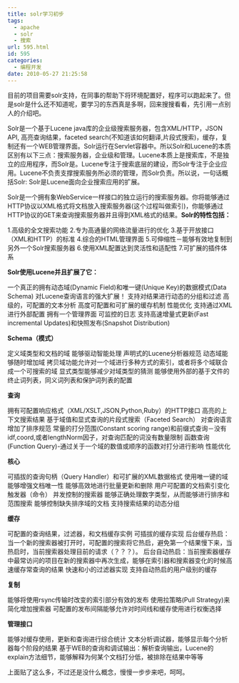 ```yaml
---
title: solr学习初步
tags:
  - apache
  - solr
  - 搜索
url: 595.html
id: 595
categories:
  - 编程开发
date: 2010-05-27 21:25:58
---
```


目前的项目需要solr支持，在同事的帮助下将环境配置好，程序可以跑起来了。但是solr是什么还不知道呢，要学习的东西真是多啊，回来搜搜看看，先引用一点别人的介绍吧。  

Solr是一个基于Lucene java库的企业级搜索服务器，包含XML/HTTP，JSON API, 高亮查询结果，faceted search(不知道该如何翻译,片段式搜索)，缓存，复制还有一个WEB管理界面。Solr运行在Servlet容器中。所以Solr和Lucene的本质区别有以下三点：搜索服务器，企业级和管理。Lucene本质上是搜索库，不是独立的应用程序，而Solr是。Lucene专注于搜索底层的建设，而Solr专注于企业应用。Lucene不负责支撑搜索服务所必须的管理，而Solr负责。所以说，一句话概括Solr: Solr是Lucene面向企业搜索应用的扩展。  

Solr是一个拥有象WebService一样接口的独立运行的搜索服务器。你将能够通过HTTP协议以XML格式将文档放入搜索服务器(这个过程叫做索引)，你能够通过HTTP协议的GET来查询搜索服务器并且得到XML格式的结果。**Solr的特性包括：**  

1.高级的全文搜索功能 2.专为高通量的网络流量进行的优化 3.基于开放接口（XML和HTTP）的标准 4.综合的HTML管理界面 5.可伸缩性－能够有效地复制到另外一个Solr搜索服务器 6.使用XML配置达到灵活性和适配性 7.可扩展的插件体系  

**Solr使用Lucene并且扩展了它：**  

一个真正的拥有动态域(Dynamic Field)和唯一键(Unique Key)的数据模式(Data Schema) 对Lucene查询语言的强大扩展！ 支持对结果进行动态的分组和过滤 高级的，可配置的文本分析 高度可配置和可扩展的缓存机制 性能优化 支持通过XML进行外部配置 拥有一个管理界面 可监控的日志 支持高速增量式更新(Fast incremental Updates)和快照发布(Snapshot Distribution)  

**Schema（模式）**  

定义域类型和文档的域 能够驱动智能处理 声明式的Lucene分析器规范 动态域能够随时增加域 拷贝域功能允许对一个域进行多种方式的索引，或者将多个域联合成一个可搜索的域 显式类型能够减少对域类型的猜测 能够使用外部的基于文件的终止词列表，同义词列表和保护词列表的配置  

**查询**  

拥有可配置响应格式（XML/XSLT,JSON,Python,Ruby）的HTTP接口 高亮的上下文搜索结果 基于域值和显式查询的片段式搜索（Faceted Search） 对查询语言增加了排序规范 常量的打分范围(Constant scoring range)和前缀式查询－没有idf,coord,或者lengthNorm因子，对查询匹配的词没有数量限制 函数查询(Function Query)-通过关于一个域的数值或顺序的函数对打分进行影响 性能优化  

**核心**  

可插拔的查询句柄（Query Handler）和可扩展的XML数据格式 使用唯一键的域能够增强文档唯一性 能够高效地进行批量更新和删除 用户可配置的文档索引变化触发器（命令） 并发控制的搜索器 能够正确处理数字类型，从而能够进行排序和范围搜索 能够控制缺失排序域的文档 支持搜索结果的动态分组  

**缓存**  

可配置的查询结果，过滤器，和文档缓存实例 可插拔的缓存实现 后台缓存热启：当一个新的搜索器被打开时，可配置的搜索将它热启，避免第一个结果慢下来，当热启时，当前搜索器处理目前的请求（？？？）。 后台自动热启：当前搜索器缓存中最常访问的项目在新的搜索器中再次生成，能够在索引器和搜索器变化的时候高速缓存常查询的结果 快速和小的过滤器实现 支持自动热启的用户级别的缓存  

**复制**  

能够将使用rsync传输时改变的索引部分有效的发布 使用拉策略(Pull Strategy)来简化增加搜索器 可配置的发布间隔能够允许对时间线和缓存使用进行权衡选择  

**管理接口**  

能够对缓存使用，更新和查询进行综合统计 文本分析调试器，能够显示每个分析器每个阶段的结果 基于WEB的查询和调试输出：解析查询输出，Lucene的explain方法细节，能够解释为何某个文档打分低，被排除在结果中等等  

上面贴了这么多，不过还是没什么概念，慢慢一步步来吧，呵呵。